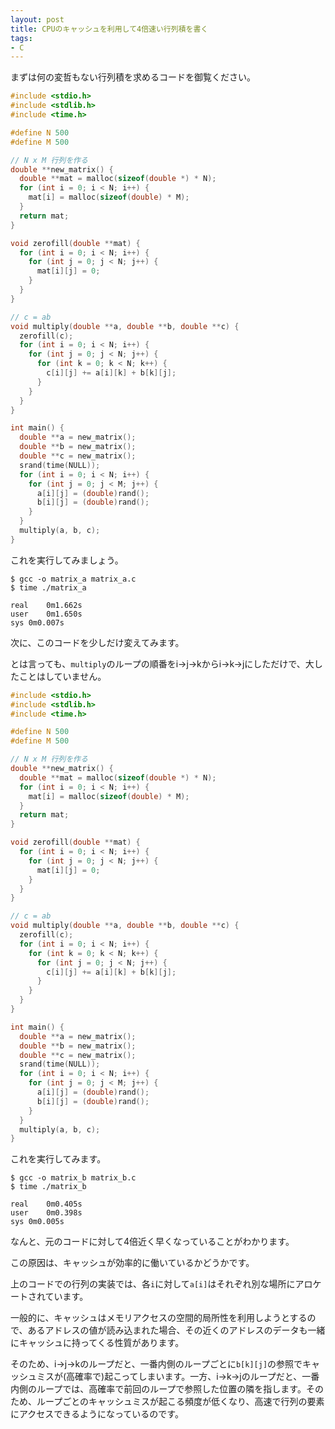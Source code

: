 ```yaml
---
layout: post
title: CPUのキャッシュを利用して4倍速い行列積を書く
tags:
- C
---
```


まずは何の変哲もない行列積を求めるコードを御覧ください。

``` c
#include <stdio.h>
#include <stdlib.h>
#include <time.h>

#define N 500
#define M 500

// N x M 行列を作る
double **new_matrix() {
  double **mat = malloc(sizeof(double *) * N);
  for (int i = 0; i < N; i++) {
    mat[i] = malloc(sizeof(double) * M);
  }
  return mat;
}

void zerofill(double **mat) {
  for (int i = 0; i < N; i++) {
    for (int j = 0; j < N; j++) {
      mat[i][j] = 0;
    }
  }
}

// c = ab
void multiply(double **a, double **b, double **c) {
  zerofill(c);
  for (int i = 0; i < N; i++) {
    for (int j = 0; j < N; j++) {
      for (int k = 0; k < N; k++) {
        c[i][j] += a[i][k] + b[k][j];
      }
    }
  }
}

int main() {
  double **a = new_matrix();
  double **b = new_matrix();
  double **c = new_matrix();
  srand(time(NULL));
  for (int i = 0; i < N; i++) {
    for (int j = 0; j < M; j++) {
      a[i][j] = (double)rand();
      b[i][j] = (double)rand();
    }
  }
  multiply(a, b, c);
}
```

これを実行してみましょう。

```
$ gcc -o matrix_a matrix_a.c
$ time ./matrix_a

real	0m1.662s
user	0m1.650s
sys	0m0.007s
```

次に、このコードを少しだけ変えてみます。

とは言っても、`multiply`のループの順番をi→j→kからi→k→jにしただけで、大したことはしていません。

``` c
#include <stdio.h>
#include <stdlib.h>
#include <time.h>

#define N 500
#define M 500

// N x M 行列を作る
double **new_matrix() {
  double **mat = malloc(sizeof(double *) * N);
  for (int i = 0; i < N; i++) {
    mat[i] = malloc(sizeof(double) * M);
  }
  return mat;
}

void zerofill(double **mat) {
  for (int i = 0; i < N; i++) {
    for (int j = 0; j < N; j++) {
      mat[i][j] = 0;
    }
  }
}

// c = ab
void multiply(double **a, double **b, double **c) {
  zerofill(c);
  for (int i = 0; i < N; i++) {
    for (int k = 0; k < N; k++) {
      for (int j = 0; j < N; j++) {
        c[i][j] += a[i][k] + b[k][j];
      }
    }
  }
}

int main() {
  double **a = new_matrix();
  double **b = new_matrix();
  double **c = new_matrix();
  srand(time(NULL));
  for (int i = 0; i < N; i++) {
    for (int j = 0; j < M; j++) {
      a[i][j] = (double)rand();
      b[i][j] = (double)rand();
    }
  }
  multiply(a, b, c);
}
```

これを実行してみます。

```
$ gcc -o matrix_b matrix_b.c
$ time ./matrix_b

real	0m0.405s
user	0m0.398s
sys	0m0.005s
```

なんと、元のコードに対して4倍近く早くなっていることがわかります。

この原因は、キャッシュが効率的に働いているかどうかです。

上のコードでの行列の実装では、各`i`に対して`a[i]`はそれぞれ別な場所にアロケートされています。

一般的に、キャッシュはメモリアクセスの空間的局所性を利用しようとするので、あるアドレスの値が読み込まれた場合、その近くのアドレスのデータも一緒にキャッシュに持ってくる性質があります。

そのため、i→j→kのループだと、一番内側のループごとに`b[k][j]`の参照でキャッシュミスが(高確率で)起こってしまいます。一方、i→k→jのループだと、一番内側のループでは、高確率で前回のループで参照した位置の隣を指します。そのため、ループごとのキャッシュミスが起こる頻度が低くなり、高速で行列の要素にアクセスできるようになっているのです。
